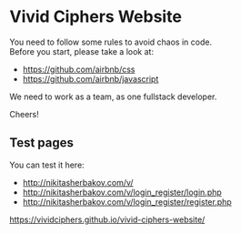 # Vivid Ciphers Website

You need to follow some rules to avoid chaos in code.  
Before you start, please take a look at:
* https://github.com/airbnb/css
* https://github.com/airbnb/javascript

We need to work as a team, as one fullstack developer.  

Cheers!


## Test pages  

You can test it here:  
* http://nikitasherbakov.com/v/  
* http://nikitasherbakov.com/v/login_register/login.php
* http://nikitasherbakov.com/v/login_register/register.php


https://vividciphers.github.io/vivid-ciphers-website/
